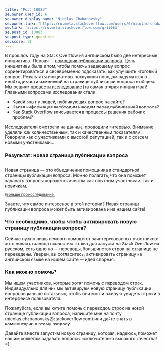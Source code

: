 ```yaml
---
title: "Post 10083"
se.owner.user_id: 6
se.owner.display_name: "Nicolas Chabanovsky"
se.owner.link: "https://ru.meta.stackoverflow.com/users/6/nicolas-chabanovsky"
se.link: "https://ru.meta.stackoverflow.com/q/10083"
se.post_id: 10083
se.post_type: question
se.score: 11
---
```

<p>В прошлом году на Stack Overflow на английском было две интересные инициативы. Первая — <a href="https://stackoverflow.blog/2019/08/22/impact-of-ask-question-wizard/">помощник публикации вопроса</a>. Цель инициативы была в том, чтобы помочь задающему вопрос сориентироваться и своевременно подсказать, как улучшить итоговый вопрос. Результаты инициативы послужили поводом задуматься о необходимости изменений на странице публикации вопроса в общем. Мы решили <a href="https://stackoverflow.blog/2019/09/26/research-update-improving-the-question-asking-experience/">провести исследование</a> (та самая вторая инициатива)! Главными вопросами исследования стали:</p>

<ul>
<li>Какой опыт у людей, публикующих вопрос на сайте? </li>
<li>Какая информация необходима людям перед публикацией вопроса?</li>
<li>Как Stack Overflow вписывается в процессы решения рабочих проблем?</li>
</ul>

<p>Исследователи смотрели на данные, проводили интервью. Внимание уделяли как количественным, так и качественным показателям. Говорили как с участниками с высокой репутацией, так и с совсем новыми участниками…</p>

<h3>Результат: новая страница публикации вопроса</h3>

<p><img src="https://i.stack.imgur.com/QRUYt.png" alt=""></p>

<p>Новая страница — это объединение помощника и стандартной страницы публикации вопроса. Можно полагать, что она поможет задавать вопросы хорошего качества как опытным участникам, так и новичкам. </p>

<p><sub>(<a href="https://stackoverflow.blog/2019/09/26/research-update-improving-the-question-asking-experience/">Больше про исследование.</a>)</sub></p>

<p>Знаете, что самое интересное в этой истории? Новая страница публикации вопроса может быть активирована и на нашем сайте!</p>

<h3>Что необходимо, чтобы чтобы активировать новую страницу публикации вопроса?</h3>

<p>Сейчас нужно лишь немного помощи от заинтересованных участников: хотя новая страница полностью готова для запуска на Stack Overflow на русском, есть одно но — переводы, большинство строк на странице не переведены. Уверен, вы согласитесь, активировать страницу на английском языке на нашем сайте — идея спорная.</p>

<h3>Как можно помочь?</h3>

<p>Мы ищем участников, которые хотят помочь с переводом строк. Индивидуально для них мы активируем новую страницу публикации вопросов раньше остальных, чтобы они могли вживую увидеть строки в интерфейсе пользователя.</p>

<p>Пожалуйста, если вы хотите помочь с переводом строк на новой странице публикации вопроса, напишите мне на почту (nicolas.chabanovsky@stackoverflow.com) или дайте знать в комментарии к этому вопросу.</p>

<p>Давайте вместе запустим новую страницу, которая, надеюсь, поможет нашим коллегам задавать вопросы исключительно высокого качества! =)</p>
